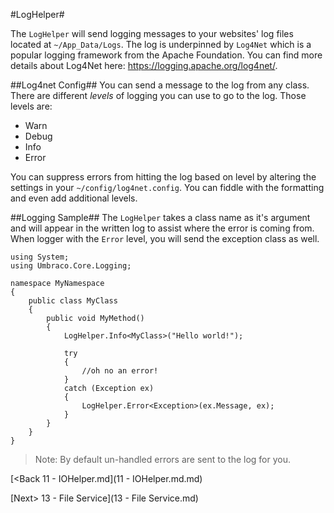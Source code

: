 #LogHelper#

The `LogHelper` will send logging messages to your websites' log files located at `~/App_Data/Logs`.  The log is underpinned by `Log4Net` which is a popular logging framework from the Apache Foundation.  You can find more details about Log4Net here: https://logging.apache.org/log4net/.

##Log4net Config##
You can send a message to the log from any class.  There are different *levels* of logging you can use to go to the log.  Those levels are:

* Warn
* Debug
* Info
* Error

You can suppress errors from hitting the log based on level by altering the settings in your `~/config/log4net.config`.  You can fiddle with the formatting and even add additional levels.

##Logging Sample##
The `LogHelper` takes a class name as it's argument and will appear in the written log to assist where the error is coming from.  When logger with the `Error` level, you will send the exception class as well.

```
using System;
using Umbraco.Core.Logging;

namespace MyNamespace
{
    public class MyClass
    {
        public void MyMethod()
        {
            LogHelper.Info<MyClass>("Hello world!");

            try
            {
                //oh no an error!
            }
            catch (Exception ex)
            {
                LogHelper.Error<Exception>(ex.Message, ex);
            }
        }
    }
}
```

>Note: By default un-handled errors are sent to the log for you.

[<Back 11 - IOHelper.md](11 - IOHelper.md.md)

[Next> 13 - File Service](13 - File Service.md)